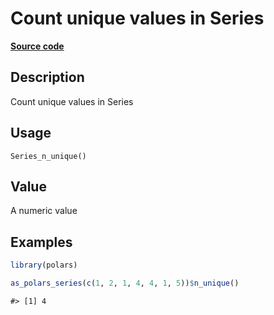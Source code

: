 

# Count unique values in Series

[**Source code**](https://github.com/pola-rs/r-polars/tree/main/R/series__series.R#L995)

## Description

Count unique values in Series

## Usage

<pre><code class='language-R'>Series_n_unique()
</code></pre>

## Value

A numeric value

## Examples

``` r
library(polars)

as_polars_series(c(1, 2, 1, 4, 4, 1, 5))$n_unique()
```

    #> [1] 4
